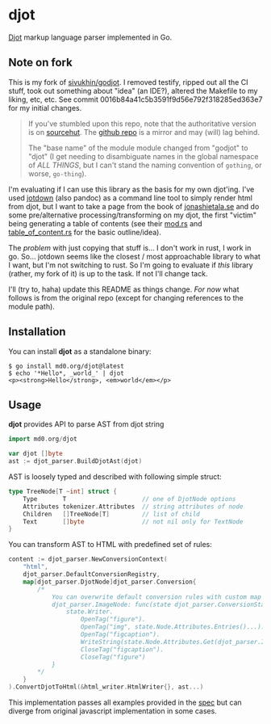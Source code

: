 # djot

[Djot](https://github.com/jgm/djot) markup language parser implemented
in Go.

## Note on fork

This is my fork of
[sivukhin/godjot](https://github.com/sivukhin/godjot).  I removed
testify, ripped out all the CI stuff, took out something about "idea"
(an IDE?), altered the Makefile to my liking, etc, etc.  See commit
0016b84a41c5b3591f9d56e792f318285ed363e7 for my initial changes.

> If you've stumbled upon this repo, note that the authoritative version
> is on [sourcehut](https://git.sr.ht/~md0/djot).  The [github
> repo](https://github.com/ratrocket/godjot) is a mirror and may (will)
> lag behind.
>
> The "base name" of the module module changed from "godjot" to "djot"
> (I get needing to disambiguate names in the global namespace of *ALL
> THINGS*, but I can't stand the naming convention of `gothing`, or
> worse, `go-thing`).

I'm evaluating if I can use this library as the basis for my own
djot'ing.  I've used [jotdown](https://github.com/hellux/jotdown) (also
pandoc) as a command line tool to simply render html from djot, but I
want to take a page from the book of
[jonashietala.se](https://www.jonashietala.se/blog/2024/02/02/blogging_in_djot_instead_of_markdown/)
and do some pre/alternative processing/transforming on my djot, the
first "victim" being generating a table of contents (see their
[mod.rs](https://github.com/treeman/jonashietala/blob/master/src/markup/djot/mod.rs)
and
[table_of_content.rs](https://github.com/treeman/jonashietala/blob/master/src/markup/djot/table_of_content.rs)
for the basic outline/idea).

The *problem* with just copying that stuff is... I don't work in rust, I
work in go.  So... jotdown seems like the closest / most approachable
library to what I want, but I'm not switching to rust.  So I'm going to
evaluate if *this* library (rather, my fork of it) is up to the task.
If not I'll change tack.

I'll (try to, haha) update this README as things change.  *For now* what
follows is from the original repo (except for changing references to the
module path).

## Installation

You can install **djot** as a standalone binary:

```shell
$ go install md0.org/djot@latest
$ echo '*Hello*, _world_' | djot
<p><strong>Hello</strong>, <em>world</em></p>
```

## Usage

**djot** provides API to parse AST from djot string

``` go
import md0.org/djot

var djot []byte
ast := djot_parser.BuildDjotAst(djot)
```

AST is loosely typed and described with following simple struct:

```go
type TreeNode[T ~int] struct {
    Type       T                     // one of DjotNode options
    Attributes tokenizer.Attributes  // string attributes of node
    Children   []TreeNode[T]         // list of child
    Text       []byte                // not nil only for TextNode
}
```

You can transform AST to HTML with predefined set of rules:

```go
content := djot_parser.NewConversionContext(
    "html",
    djot_parser.DefaultConversionRegistry,
    map[djot_parser.DjotNode]djot_parser.Conversion{
        /*
            You can overwrite default conversion rules with custom map
            djot_parser.ImageNode: func(state djot_parser.ConversionState, next func(c djot_parser.Children)) {
                state.Writer.
                    OpenTag("figure").
                    OpenTag("img", state.Node.Attributes.Entries()...).
                    OpenTag("figcaption").
                    WriteString(state.Node.Attributes.Get(djot_parser.ImgAltKey)).
                    CloseTag("figcaption").
                    CloseTag("figure")
            }
        */
    }
).ConvertDjotToHtml(&html_writer.HtmlWriter{}, ast...)
```

This implementation passes all examples provided in the
[spec](https://htmlpreview.github.io/?https://github.com/jgm/djot/blob/master/doc/syntax.html)
but can diverge from original javascript implementation in some cases.
